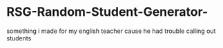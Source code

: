 # RSG-Random-Student-Generator-
something i made for my english teacher cause he had trouble calling out students
